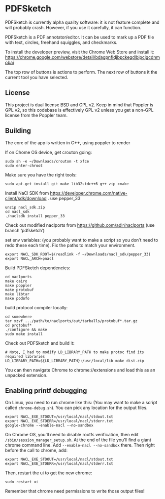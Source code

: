 PDFSketch
=========

PDFSketch is currently alpha quality software: it is not feature complete and will probably crash.
However, if you use it carefully, it can function.

PDFSketch is a PDF annotator/editor. It can be used to mark up a PDF file with text, circles,
freehand squiggles, and checkmarks.

To install the developer preview, visit the Chrome Web Store and install it: https://chrome.google.com/webstore/detail/bdagpnfldjbpckegdlbjpcigcdnmobai

The top row of buttons is actions to perform. The next row of buttons it the current tool you
have selected.

License
-------

This project is dual license BSD and GPL v2. Keep in mind that Poppler is GPL v2, so this
codebase is effectively GPL v2 unless you get a non-GPL license from the Poppler team.

Building
--------

The core of the app is written in C++, using poppler to render 

If on Chome OS device, get crouton going:

    sudo sh -e ~/Downloads/crouton -t xfce
    sudo enter-chroot

Make sure you have the right tools:

    sudo apt-get install git make lib32stdc++6 g++ zip cmake

Install NaCl SDK from https://developer.chrome.com/native-client/sdk/download . use pepper_33

    unzip nacl_sdk.zip
    cd nacl_sdk
    ./naclsdk install pepper_33

Check out modified naclports from https://github.com/adlr/naclports (use branch ‘pdfsketch’)

set env variables: (you probably want to make a script so you don’t need to redo these each time).
Fix the paths to match your environment.

    export NACL_SDK_ROOT=$(readlink -f ~/Downloads/nacl_sdk/pepper_33)
    export NACL_ARCH=pnacl

Build PDFSketch dependencies:

    cd naclports
    make cairo
    make poppler
    make protobuf
    make libtar
    make podofo

build protocol compiler locally:

    cd somewhere
    tar xzvf .../path/to/naclports/out/tarballs/protobuf*.tar.gz
    cd protobuf*
    ./configure && make
    sudo make install

Check out PDFSketch and build it:

    # Note, I had to modify LD_LIBRARY_PATH to make protoc find its required libraries
    LD_LIBRARY_PATH=${LD_LIBRARY_PATH}:/usr/local/lib make dist.zip

You can then navigate Chrome to chrome://extensions and load this as an unpacked extension.

Enabling printf debugging
-------------------------

On Linux, you need to run chrome like this: (You may want to make a script called `chrome-debug.sh`).
You can pick any location for the output files.

    export NACL_EXE_STDOUT=/usr/local/nacl/stdout.txt
    export NACL_EXE_STDERR=/usr/local/nacl/stderr.txt
    google-chrome --enable-nacl --no-sandbox

On Chrome OS, you'll need to disable rootfs verification, then edit `/sbin/session_manager_setup.sh`.
At the end of the file you'll find a giant chrome command line. Add `--enable-nacl --no-sandbox` there.
Then right before the call to chrome, add:

    export NACL_EXE_STDOUT=/usr/local/nacl/stdout.txt
    export NACL_EXE_STDERR=/usr/local/nacl/stderr.txt

Then, restart the ui to get the new chrome:

    sudo restart ui

Remember that chrome need permissions to write those output files!
